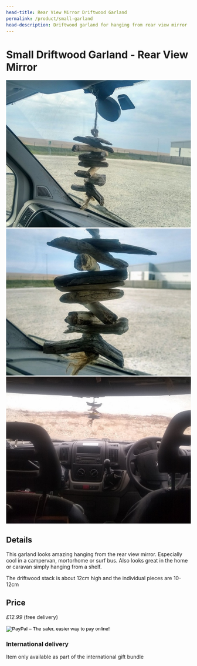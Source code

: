 ```yaml
---
head-title: Rear View Mirror Driftwood Garland
permalink: /product/small-garland
head-description: Driftwood garland for hanging from rear view mirror
---
```


# Small Driftwood Garland - Rear View Mirror

<div class="row">
  <div class="column">
    <img src="/assets/images/garland1-680.jpg"
alt="Rear View Mirror Driftwood Garland"/>
  </div> 
<div class="column">
 <img src="/assets/images/garland2-680.jpg"
alt="Gift for campervan, motorhome, RV, caravan, surf bus"
/>
</div> 
<div class="column">
    <img src="/assets/images/garland3_680.jpg"
alt="Gift for windsurfer, surfer, kitesurfer" />
 </div> 
<div class="column">
  
  </div>
 </div>


## Details
This garland looks amazing hanging from the rear view mirror.  Especially cool in a campervan, mortorhome or surf bus. Also looks great in the home or caravan simply hanging from a shelf. 

 The driftwood stack is about 12cm high and the individual pieces are 10-12cm

## Price

_£12.99_ (free delivery)

<form target="paypal" action="https://www.paypal.com/cgi-bin/webscr" method="post">
<input type="hidden" name="cmd" value="_s-xclick">
<input type="hidden" name="hosted_button_id" value="RGLS53SFE8XAY">
<input type="image" src="https://www.paypalobjects.com/en_GB/i/btn/btn_cart_LG.gif" border="0" name="submit" alt="PayPal – The safer, easier way to pay online!">
<img alt="" border="0" src="https://www.paypalobjects.com/en_GB/i/scr/pixel.gif" width="1" height="1">
</form>



### International delivery
Item only available as part of the
international gift bundle
